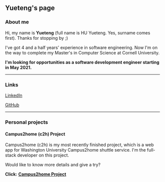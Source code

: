 ## Yueteng's page

### About me

Hi, my name is **Yueteng** (full name is HU Yueteng. Yes, surname comes first). Thanks for stopping by ;)

I've got 4 and a half years' experience in software engineering. Now I'm on the way to complete my Master's in Computer Science at Cornell University.

**I'm looking for opportunities as a software development engineer starting in May 2021.**

<hr/>

### Links

<a href="https://www.linkedin.com/in/yuetenghu/" target="_blank">LinkedIn</a>

<a href="https://github.com/yuetenghu" target="_blank">GitHub</a>

<hr/>


### Personal projects

#### Campus2home (c2h) Project

Campus2home (c2h) is my most recently finished project, which is a web app for Washington University Campus2home shuttle service. I'm the full-stack developer on this project.

Would like to know more details and give a try?

**Click:** [**Campus2home Project**](campus2home.md)